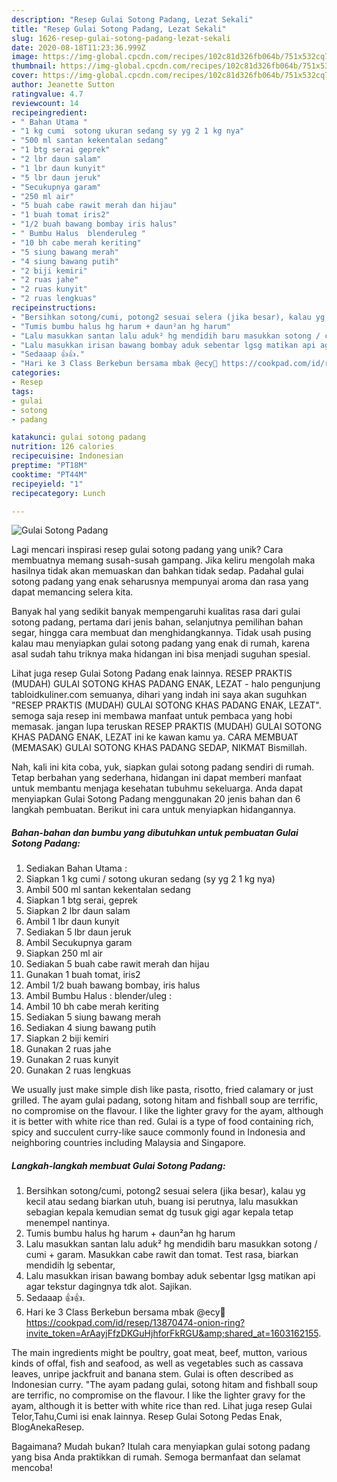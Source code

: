 ```yaml
---
description: "Resep Gulai Sotong Padang, Lezat Sekali"
title: "Resep Gulai Sotong Padang, Lezat Sekali"
slug: 1626-resep-gulai-sotong-padang-lezat-sekali
date: 2020-08-18T11:23:36.999Z
image: https://img-global.cpcdn.com/recipes/102c81d326fb064b/751x532cq70/gulai-sotong-padang-foto-resep-utama.jpg
thumbnail: https://img-global.cpcdn.com/recipes/102c81d326fb064b/751x532cq70/gulai-sotong-padang-foto-resep-utama.jpg
cover: https://img-global.cpcdn.com/recipes/102c81d326fb064b/751x532cq70/gulai-sotong-padang-foto-resep-utama.jpg
author: Jeanette Sutton
ratingvalue: 4.7
reviewcount: 14
recipeingredient:
- " Bahan Utama "
- "1 kg cumi  sotong ukuran sedang sy yg 2 1 kg nya"
- "500 ml santan kekentalan sedang"
- "1 btg serai geprek"
- "2 lbr daun salam"
- "1 lbr daun kunyit"
- "5 lbr daun jeruk"
- "Secukupnya garam"
- "250 ml air"
- "5 buah cabe rawit merah dan hijau"
- "1 buah tomat iris2"
- "1/2 buah bawang bombay iris halus"
- " Bumbu Halus  blenderuleg "
- "10 bh cabe merah keriting"
- "5 siung bawang merah"
- "4 siung bawang putih"
- "2 biji kemiri"
- "2 ruas jahe"
- "2 ruas kunyit"
- "2 ruas lengkuas"
recipeinstructions:
- "Bersihkan sotong/cumi, potong2 sesuai selera (jika besar), kalau yg kecil atau sedang biarkan utuh, buang isi perutnya, lalu masukkan sebagian kepala kemudian semat dg tusuk gigi agar kepala tetap menempel nantinya."
- "Tumis bumbu halus hg harum + daun²an hg harum"
- "Lalu masukkan santan lalu aduk² hg mendidih baru masukkan sotong / cumi + garam. Masukkan cabe rawit dan tomat. Test rasa, biarkan mendidih lg sebentar,"
- "Lalu masukkan irisan bawang bombay aduk sebentar lgsg matikan api agar tekstur dagingnya tdk alot. Sajikan."
- "Sedaaap 👍👍."
- "Hari ke 3 Class Berkebun bersama mbak @ecy💜 https://cookpad.com/id/resep/13870474-onion-ring?invite_token=ArAayjFfzDKGuHjhforFkRGU&amp;shared_at=1603162155."
categories:
- Resep
tags:
- gulai
- sotong
- padang

katakunci: gulai sotong padang 
nutrition: 126 calories
recipecuisine: Indonesian
preptime: "PT18M"
cooktime: "PT44M"
recipeyield: "1"
recipecategory: Lunch

---
```



![Gulai Sotong Padang](https://img-global.cpcdn.com/recipes/102c81d326fb064b/751x532cq70/gulai-sotong-padang-foto-resep-utama.jpg)

Lagi mencari inspirasi resep gulai sotong padang yang unik? Cara membuatnya memang susah-susah gampang. Jika keliru mengolah maka hasilnya tidak akan memuaskan dan bahkan tidak sedap. Padahal gulai sotong padang yang enak seharusnya mempunyai aroma dan rasa yang dapat memancing selera kita.

Banyak hal yang sedikit banyak mempengaruhi kualitas rasa dari gulai sotong padang, pertama dari jenis bahan, selanjutnya pemilihan bahan segar, hingga cara membuat dan menghidangkannya. Tidak usah pusing kalau mau menyiapkan gulai sotong padang yang enak di rumah, karena asal sudah tahu triknya maka hidangan ini bisa menjadi suguhan spesial.

Lihat juga resep Gulai Sotong Padang enak lainnya. RESEP PRAKTIS (MUDAH) GULAI SOTONG KHAS PADANG ENAK, LEZAT - halo pengunjung tabloidkuliner.com semuanya, dihari yang indah ini saya akan suguhkan &#34;RESEP PRAKTIS (MUDAH) GULAI SOTONG KHAS PADANG ENAK, LEZAT&#34;. semoga saja resep ini membawa manfaat untuk pembaca yang hobi memasak. jangan lupa teruskan RESEP PRAKTIS (MUDAH) GULAI SOTONG KHAS PADANG ENAK, LEZAT ini ke kawan kamu ya. CARA MEMBUAT (MEMASAK) GULAI SOTONG KHAS PADANG SEDAP, NIKMAT Bismillah.


Nah, kali ini kita coba, yuk, siapkan gulai sotong padang sendiri di rumah. Tetap berbahan yang sederhana, hidangan ini dapat memberi manfaat untuk membantu menjaga kesehatan tubuhmu sekeluarga. Anda dapat menyiapkan Gulai Sotong Padang menggunakan 20 jenis bahan dan 6 langkah pembuatan. Berikut ini cara untuk menyiapkan hidangannya.

<!--inarticleads1-->

##### Bahan-bahan dan bumbu yang dibutuhkan untuk pembuatan Gulai Sotong Padang:

1. Sediakan  Bahan Utama :
1. Siapkan 1 kg cumi / sotong ukuran sedang (sy yg 2 1 kg nya)
1. Ambil 500 ml santan kekentalan sedang
1. Siapkan 1 btg serai, geprek
1. Siapkan 2 lbr daun salam
1. Ambil 1 lbr daun kunyit
1. Sediakan 5 lbr daun jeruk
1. Ambil Secukupnya garam
1. Siapkan 250 ml air
1. Sediakan 5 buah cabe rawit merah dan hijau
1. Gunakan 1 buah tomat, iris2
1. Ambil 1/2 buah bawang bombay, iris halus
1. Ambil  Bumbu Halus : blender/uleg :
1. Ambil 10 bh cabe merah keriting
1. Sediakan 5 siung bawang merah
1. Sediakan 4 siung bawang putih
1. Siapkan 2 biji kemiri
1. Gunakan 2 ruas jahe
1. Gunakan 2 ruas kunyit
1. Gunakan 2 ruas lengkuas


We usually just make simple dish like pasta, risotto, fried calamary or just grilled. The ayam gulai padang, sotong hitam and fishball soup are terrific, no compromise on the flavour. I like the lighter gravy for the ayam, although it is better with white rice than red. Gulai is a type of food containing rich, spicy and succulent curry-like sauce commonly found in Indonesia and neighboring countries including Malaysia and Singapore. 

<!--inarticleads2-->

##### Langkah-langkah membuat Gulai Sotong Padang:

1. Bersihkan sotong/cumi, potong2 sesuai selera (jika besar), kalau yg kecil atau sedang biarkan utuh, buang isi perutnya, lalu masukkan sebagian kepala kemudian semat dg tusuk gigi agar kepala tetap menempel nantinya.
1. Tumis bumbu halus hg harum + daun²an hg harum
1. Lalu masukkan santan lalu aduk² hg mendidih baru masukkan sotong / cumi + garam. Masukkan cabe rawit dan tomat. Test rasa, biarkan mendidih lg sebentar,
1. Lalu masukkan irisan bawang bombay aduk sebentar lgsg matikan api agar tekstur dagingnya tdk alot. Sajikan.
1. Sedaaap 👍👍.
1. Hari ke 3 Class Berkebun bersama mbak @ecy💜 https://cookpad.com/id/resep/13870474-onion-ring?invite_token=ArAayjFfzDKGuHjhforFkRGU&amp;shared_at=1603162155.


The main ingredients might be poultry, goat meat, beef, mutton, various kinds of offal, fish and seafood, as well as vegetables such as cassava leaves, unripe jackfruit and banana stem. Gulai is often described as Indonesian curry. &#34;The ayam padang gulai, sotong hitam and fishball soup are terrific, no compromise on the flavour. I like the lighter gravy for the ayam, although it is better with white rice than red. Lihat juga resep Gulai Telor,Tahu,Cumi isi enak lainnya. Resep Gulai Sotong Pedas Enak, BlogAnekaResep. 

Bagaimana? Mudah bukan? Itulah cara menyiapkan gulai sotong padang yang bisa Anda praktikkan di rumah. Semoga bermanfaat dan selamat mencoba!
